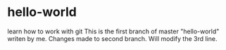 # hello-world
learn how to work with git
This is the first branch of master "hello-world" writen by me. 
Changes made to second branch. Will modify the 3rd line.
